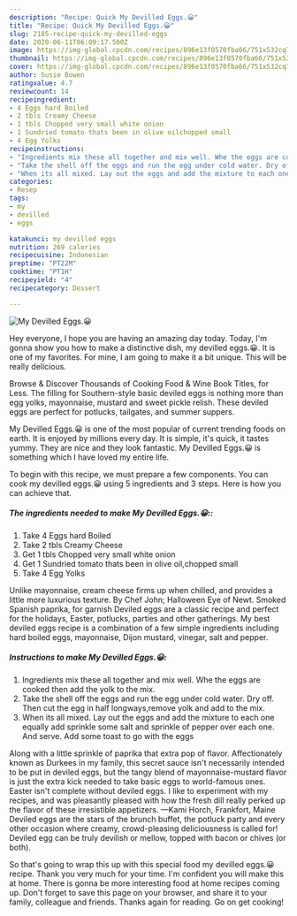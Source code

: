 ```yaml
---
description: "Recipe: Quick My Devilled Eggs.😀"
title: "Recipe: Quick My Devilled Eggs.😀"
slug: 2185-recipe-quick-my-devilled-eggs
date: 2020-06-11T06:09:17.500Z
image: https://img-global.cpcdn.com/recipes/896e13f0570fba66/751x532cq70/my-devilled-eggs😀-recipe-main-photo.jpg
thumbnail: https://img-global.cpcdn.com/recipes/896e13f0570fba66/751x532cq70/my-devilled-eggs😀-recipe-main-photo.jpg
cover: https://img-global.cpcdn.com/recipes/896e13f0570fba66/751x532cq70/my-devilled-eggs😀-recipe-main-photo.jpg
author: Susie Bowen
ratingvalue: 4.7
reviewcount: 14
recipeingredient:
- 4 Eggs hard Boiled
- 2 tbls Creamy Cheese
- 1 tbls Chopped very small white onion
- 1 Sundried tomato thats been in olive oilchopped small
- 4 Egg Yolks
recipeinstructions:
- "Ingredients mix these all together and mix well. Whe the eggs are cooked then add the yolk to the mix."
- "Take the shell off the eggs and run the egg under cold water. Dry off. Then cut the egg in half longways,remove yolk and add to the mix."
- "When its all mixed. Lay out the eggs and add the mixture to each one equally add sprinkle some salt and sprinkle of pepper over each one. And serve. Add some toast to go with the eggs"
categories:
- Resep
tags:
- my
- devilled
- eggs

katakunci: my devilled eggs
nutrition: 269 calories
recipecuisine: Indonesian
preptime: "PT22M"
cooktime: "PT1H"
recipeyield: "4"
recipecategory: Dessert

---
```



![My Devilled Eggs.😀](https://img-global.cpcdn.com/recipes/896e13f0570fba66/751x532cq70/my-devilled-eggs😀-recipe-main-photo.jpg)

Hey everyone, I hope you are having an amazing day today. Today, I'm gonna show you how to make a distinctive dish, my devilled eggs.😀. It is one of my favorites. For mine, I am going to make it a bit unique. This will be really delicious.

Browse &amp; Discover Thousands of Cooking Food &amp; Wine Book Titles, for Less. The filling for Southern-style basic deviled eggs is nothing more than egg yolks, mayonnaise, mustard and sweet pickle relish. These deviled eggs are perfect for potlucks, tailgates, and summer suppers.

My Devilled Eggs.😀 is one of the most popular of current trending foods on earth. It is enjoyed by millions every day. It is simple, it's quick, it tastes yummy. They are nice and they look fantastic. My Devilled Eggs.😀 is something which I have loved my entire life.


To begin with this recipe, we must prepare a few components. You can cook my devilled eggs.😀 using 5 ingredients and 3 steps. Here is how you can achieve that.

##### The ingredients needed to make My Devilled Eggs.😀::

1. Take 4 Eggs hard Boiled
1. Take 2 tbls Creamy Cheese
1. Get 1 tbls Chopped very small white onion
1. Get 1 Sundried tomato thats been in olive oil,chopped small
1. Take 4 Egg Yolks


Unlike mayonnaise, cream cheese firms up when chilled, and provides a little more luxurious texture. By Chef John; Halloween Eye of Newt. Smoked Spanish paprika, for garnish Deviled eggs are a classic recipe and perfect for the holidays, Easter, potlucks, parties and other gatherings. My best deviled eggs recipe is a combination of a few simple ingredients including hard boiled eggs, mayonnaise, Dijon mustard, vinegar, salt and pepper. 

##### Instructions to make My Devilled Eggs.😀:

1. Ingredients mix these all together and mix well. Whe the eggs are cooked then add the yolk to the mix.
1. Take the shell off the eggs and run the egg under cold water. Dry off. Then cut the egg in half longways,remove yolk and add to the mix.
1. When its all mixed. Lay out the eggs and add the mixture to each one equally add sprinkle some salt and sprinkle of pepper over each one. And serve. Add some toast to go with the eggs


Along with a little sprinkle of paprika that extra pop of flavor. Affectionately known as Durkees in my family, this secret sauce isn&#39;t necessarily intended to be put in deviled eggs, but the tangy blend of mayonnaise-mustard flavor is just the extra kick needed to take basic eggs to world-famous ones. Easter isn&#39;t complete without deviled eggs. I like to experiment with my recipes, and was pleasantly pleased with how the fresh dill really perked up the flavor of these irresistible appetizers. —Kami Horch, Frankfort, Maine Deviled eggs are the stars of the brunch buffet, the potluck party and every other occasion where creamy, crowd-pleasing deliciousness is called for! Deviled egg can be truly devilish or mellow, topped with bacon or chives (or both). 

So that's going to wrap this up with this special food my devilled eggs.😀 recipe. Thank you very much for your time. I'm confident you will make this at home. There is gonna be more interesting food at home recipes coming up. Don't forget to save this page on your browser, and share it to your family, colleague and friends. Thanks again for reading. Go on get cooking!
